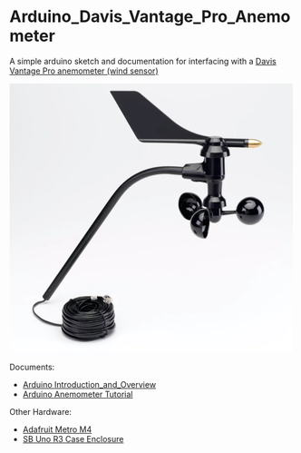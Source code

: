 # Arduino_Davis_Vantage_Pro_Anemometer
A simple arduino sketch and documentation for interfacing with a [Davis Vantage Pro anemometer (wind sensor)](https://www.davisinstruments.com/products/anemometer-for-vantage-pro2-vantage-pro)

<img src="https://github.com/mwhannan74/Arduino_Davis_Vantage_Pro_Anemometer/blob/main/pictures/Davis_Vatnage_Pro.png" width="500" />

Documents:
* [Arduino Introduction_and_Overview](https://github.com/mwhannan74/Arduino_Davis_Vantage_Pro_Anemometer/blob/main/arduino_introduction_and_overview.md)
* [Arduino Anemometer Tutorial](https://github.com/mwhannan74/Arduino_Davis_Vantage_Pro_Anemometer/blob/main/arduino_anemometer.md)

Other Hardware:
* [Adafruit Metro M4](https://learn.adafruit.com/adafruit-metro-m4-express-featuring-atsamd51)
* [SB Uno R3 Case Enclosure](https://www.amazon.com/dp/B00HFSWC06?psc=1&ref=ppx_yo2ov_dt_b_product_details)
